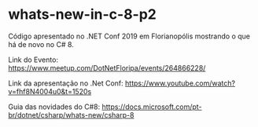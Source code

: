 # whats-new-in-c-8-p2

Código apresentado no .NET Conf 2019 em Florianopólis mostrando o que há de novo no C# 8.

Link do Evento:
https://www.meetup.com/DotNetFloripa/events/264866228/

Link da apresentação no .Net Conf: https://www.youtube.com/watch?v=fhf8N4004u0&t=1520s

Guia das novidades do C#8: https://docs.microsoft.com/pt-br/dotnet/csharp/whats-new/csharp-8
